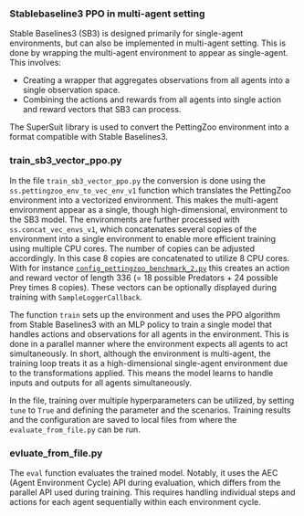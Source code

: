 ### Stablebaseline3 PPO in multi-agent setting

Stable Baselines3 (SB3) is designed primarily for single-agent environments, but can also be implemented in multi-agent setting. This is done by wrapping the multi-agent environment to appear as single-agent. This involves:

- Creating a wrapper that aggregates observations from all agents into a single observation space.
- Combining the actions and rewards from all agents into single action and reward vectors that SB3 can process.

The SuperSuit library is used to convert the PettingZoo environment into a format compatible with Stable Baselines3. 

### train_sb3_vector_ppo.py

In the file `train_sb3_vector_ppo.py` the conversion is done using the `ss.pettingzoo_env_to_vec_env_v1` function which translates the PettingZoo environment into a vectorized environment. This makes the multi-agent environment appear as a single, though high-dimensional, environment to the SB3 model. The environments are further processed with `ss.concat_vec_envs_v1`, which concatenates several copies of the environment into a single environment to enable more efficient training using multiple CPU cores. The number of copies can be adjusted accordingly. In this case 8 copies are concatenated to utilize 8 CPU cores. With for instance [`config_pettingzoo_benchmark_2.py`](https://github.com/doesburg11/PredPreyGrass/blob/main/pettingzoo/predpreygrass/config/config_pettingzoo_benchmark_2.py) this creates an action and reward vector of length 336 (= 18 possible Predators + 24 possible Prey times 8 copies). These vectors can be optionally displayed during training with `SampleLoggerCallback`.

The function `train` sets up the environment and uses the PPO algorithm from Stable Baselines3 with an MLP policy to train a single model that handles actions and observations for all agents in the environment. This is done in a parallel manner where the environment expects all agents to act simultaneously. In short, although the environment is multi-agent, the training loop treats it as a high-dimensional single-agent environment due to the transformations applied. This means the model learns to handle inputs and outputs for all agents simultaneously.

In the file, training over multiple hyperparameters can be utilized, by setting `tune` to `True` and defining the parameter and the scenarios. Training results and the configuration are saved to local files from where the `evaluate_from_file.py` can be run. 

### evluate_from_file.py

The `eval` function evaluates the trained model. Notably, it uses the AEC (Agent Environment Cycle) API during evaluation, which differs from the parallel API used during training. This requires handling individual steps and actions for each agent sequentially within each environment cycle.
